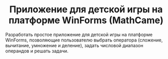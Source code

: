 <h1 align="center">Приложение для детской игры на платформе WinForms (MathCame) </h1>
Разработать простое приложение для детской игры на платформе WinForms, позволяющие пользователю выбрать оператора (сложение, вычитание, умножение и деление), задать числовой диапазон операндов и решать задачи.
